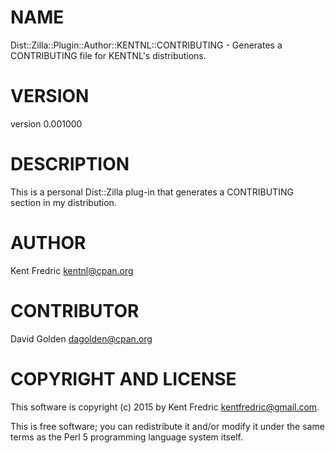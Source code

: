 # NAME

Dist::Zilla::Plugin::Author::KENTNL::CONTRIBUTING - Generates a CONTRIBUTING file for KENTNL's distributions.

# VERSION

version 0.001000

# DESCRIPTION

This is a personal Dist::Zilla plug-in that generates a CONTRIBUTING
section in my distribution.

# AUTHOR

Kent Fredric <kentnl@cpan.org>

# CONTRIBUTOR

David Golden <dagolden@cpan.org>

# COPYRIGHT AND LICENSE

This software is copyright (c) 2015 by Kent Fredric <kentfredric@gmail.com>.

This is free software; you can redistribute it and/or modify it under
the same terms as the Perl 5 programming language system itself.
